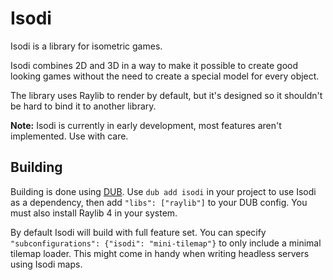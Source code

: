 # Isodi

Isodi is a library for isometric games.

Isodi combines 2D and 3D in a way to make it possible to create good looking games without the need to create
a special model for every object.

The library uses Raylib to render by default, but it's designed so it shouldn't be hard to bind it to another library.

**Note:** Isodi is currently in early development, most features aren't implemented. Use with care.

## Building

Building is done using [DUB](https://dub.pm). Use `dub add isodi` in your project to use Isodi as a dependency, then add
`"libs": ["raylib"]` to your DUB config. You must also install Raylib 4 in your system.

By default Isodi will build with full feature set. You can specify `"subconfigurations": {"isodi": "mini-tilemap"}` to
only include a minimal tilemap loader. This might come in handy when writing headless servers using Isodi maps.
